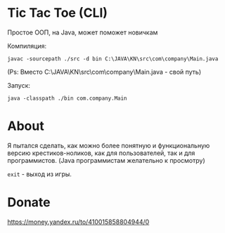 # Tic Tac Toe (CLI)
Простое ООП, на Java, может поможет новичкам

Компиляция:
```
javac -sourcepath ./src -d bin C:\JAVA\KN\src\com\company\Main.java
```
(Ps: Вместо C:\JAVA\KN\src\com\company\Main.java - свой путь)

Запуск:
```
java -classpath ./bin com.company.Main
```

# About

Я пытался сделать, как можно более понятную и функциональную версию крестиков-ноликов, как для пользователей, так и для программистов. (Java программистам желательно  к просмотру)



`exit` - выход из игры.
# Donate
https://money.yandex.ru/to/410015858804944/0
